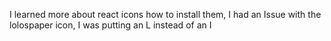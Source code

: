 I learned more about react icons how to install them, I had an Issue with the lolospaper icon, I was putting an L instead of an I